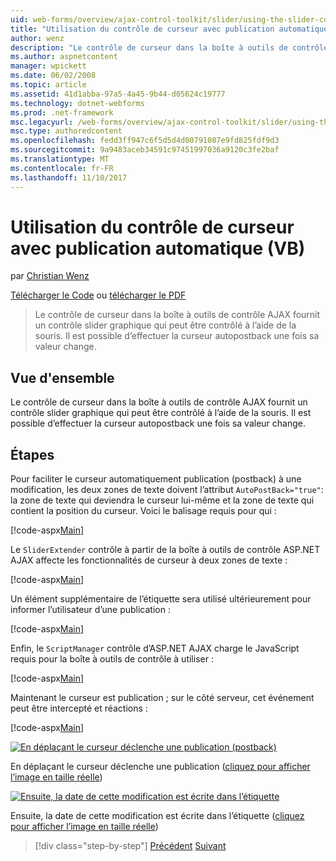 ```yaml
---
uid: web-forms/overview/ajax-control-toolkit/slider/using-the-slider-control-with-auto-postback-vb
title: "Utilisation du contrôle de curseur avec publication automatique (VB) | Documents Microsoft"
author: wenz
description: "Le contrôle de curseur dans la boîte à outils de contrôle AJAX fournit un contrôle slider graphique qui peut être contrôlé à l’aide de la souris. Il est possible d’effectuer la comptabilisation automatique curseur..."
ms.author: aspnetcontent
manager: wpickett
ms.date: 06/02/2008
ms.topic: article
ms.assetid: 41d1abba-97a5-4a45-9b44-d05624c19777
ms.technology: dotnet-webforms
ms.prod: .net-framework
msc.legacyurl: /web-forms/overview/ajax-control-toolkit/slider/using-the-slider-control-with-auto-postback-vb
msc.type: authoredcontent
ms.openlocfilehash: fedd3ff947c6f5d5d4d00791087e9fd825fdf9d3
ms.sourcegitcommit: 9a9483aceb34591c97451997036a9120c3fe2baf
ms.translationtype: MT
ms.contentlocale: fr-FR
ms.lasthandoff: 11/10/2017
---
```

<a name="using-the-slider-control-with-auto-postback-vb"></a>Utilisation du contrôle de curseur avec publication automatique (VB)
====================
par [Christian Wenz](https://github.com/wenz)

[Télécharger le Code](http://download.microsoft.com/download/9/3/f/93f8daea-bebd-4821-833b-95205389c7d0/Slider1.vb.zip) ou [télécharger le PDF](http://download.microsoft.com/download/b/6/a/b6ae89ee-df69-4c87-9bfb-ad1eb2b23373/slider1VB.pdf)

> Le contrôle de curseur dans la boîte à outils de contrôle AJAX fournit un contrôle slider graphique qui peut être contrôlé à l’aide de la souris. Il est possible d’effectuer la curseur autopostback une fois sa valeur change.


## <a name="overview"></a>Vue d'ensemble

Le contrôle de curseur dans la boîte à outils de contrôle AJAX fournit un contrôle slider graphique qui peut être contrôlé à l’aide de la souris. Il est possible d’effectuer la curseur autopostback une fois sa valeur change.

## <a name="steps"></a>Étapes

Pour faciliter le curseur automatiquement publication (postback) à une modification, les deux zones de texte doivent l’attribut `AutoPostBack="true"`: la zone de texte qui deviendra le curseur lui-même et la zone de texte qui contient la position du curseur. Voici le balisage requis pour qui :

[!code-aspx[Main](using-the-slider-control-with-auto-postback-vb/samples/sample1.aspx)]

Le `SliderExtender` contrôle à partir de la boîte à outils de contrôle ASP.NET AJAX affecte les fonctionnalités de curseur à deux zones de texte :

[!code-aspx[Main](using-the-slider-control-with-auto-postback-vb/samples/sample2.aspx)]

Un élément supplémentaire de l’étiquette sera utilisé ultérieurement pour informer l’utilisateur d’une publication :

[!code-aspx[Main](using-the-slider-control-with-auto-postback-vb/samples/sample3.aspx)]

Enfin, le `ScriptManager` contrôle d’ASP.NET AJAX charge le JavaScript requis pour la boîte à outils de contrôle à utiliser :

[!code-aspx[Main](using-the-slider-control-with-auto-postback-vb/samples/sample4.aspx)]

Maintenant le curseur est publication ; sur le côté serveur, cet événement peut être intercepté et réactions :

[!code-aspx[Main](using-the-slider-control-with-auto-postback-vb/samples/sample5.aspx)]


[![En déplaçant le curseur déclenche une publication (postback)](using-the-slider-control-with-auto-postback-vb/_static/image2.png)](using-the-slider-control-with-auto-postback-vb/_static/image1.png)

En déplaçant le curseur déclenche une publication ([cliquez pour afficher l’image en taille réelle](using-the-slider-control-with-auto-postback-vb/_static/image3.png))


[![Ensuite, la date de cette modification est écrite dans l’étiquette](using-the-slider-control-with-auto-postback-vb/_static/image5.png)](using-the-slider-control-with-auto-postback-vb/_static/image4.png)

Ensuite, la date de cette modification est écrite dans l’étiquette ([cliquez pour afficher l’image en taille réelle](using-the-slider-control-with-auto-postback-vb/_static/image6.png))

>[!div class="step-by-step"]
[Précédent](databinding-the-slider-control-cs.md)
[Suivant](databinding-the-slider-control-vb.md)

